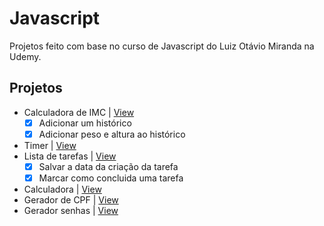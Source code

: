 # Javascript

Projetos feito com base no curso de Javascript do Luiz Otávio Miranda na Udemy.

## Projetos 

- Calculadora de IMC | [View](https://simpleimc.netlify.app/)
  - [x] Adicionar um histórico
  - [x] Adicionar peso e altura ao histórico 
- Timer | [View](https://simpletimer.netlify.app/)
- Lista de tarefas | [View](https://simpletasks.netlify.app/)
  - [x] Salvar a data da criação da tarefa
  - [x] Marcar como concluida uma tarefa
- Calculadora | [View](https://simplercalculator.netlify.app/)
- Gerador de CPF | [View](https://simplecpf.netlify.app/)
- Gerador senhas | [View](https://simplepassword.netlify.app)